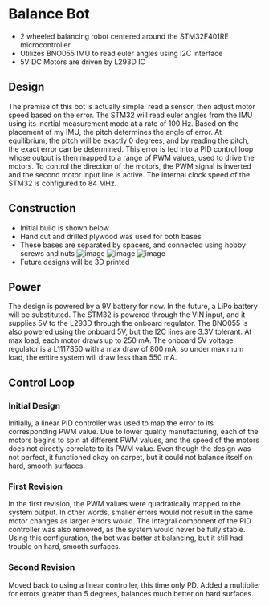 # Balance Bot #
- 2 wheeled balancing robot centered around the STM32F401RE microcontroller
- Utilizes BNO055 IMU to read euler angles using I2C interface
- 5V DC Motors are driven by L293D IC

## Design ##
The premise of this bot is actually simple: read a sensor, then adjust motor speed based on the error. The STM32 will read euler angles from the IMU using its inertial measurement mode at a rate of 100 Hz.
Based on the placement of my IMU, the pitch determines the angle of error. At equilibrium, the pitch will be exactly 0 degrees, and by reading the pitch, the exact error can be determined. This error is fed into a PID control loop
whose output is then mapped to a range of PWM values, used to drive the motors. To control the direction of the motors, the PWM signal is inverted and the second motor input line is active. The internal clock speed
of the STM32 is configured to 84 MHz.

## Construction ##
- Initial build is shown below
- Hand cut and drilled plywood was used for both bases
- These bases are separated by spacers, and connected using hobby screws and nuts
![image](https://github.com/user-attachments/assets/075075a5-caa8-4c1e-b2ab-431e65b59f97)
![image](https://github.com/user-attachments/assets/7bc06242-e929-4888-a3ab-802111ed4c80)
![image](https://github.com/user-attachments/assets/86369cb9-baa2-450e-8b83-71f13cdc9d10)
- Future designs will be 3D printed

## Power ##
The design is powered by a 9V battery for now. In the future, a LiPo battery will be substituted. The STM32 is powered through the VIN input, and it supplies 5V to the L293D through the onboard regulator. 
The BNO055 is also powered using the onboard 5V, but the I2C lines are 3.3V tolerant. At max load, each motor draws up to 250 mA. The onboard 5V voltage regulator is a L1117S50 with a max draw of 800 mA, 
so under maximum load, the entire system will draw less than 550 mA.

## Control Loop ##
### Initial Design ###
Initially, a linear PID controller was used to map the error to its corresponding PWM value. Due to lower quality manufacturing, each of the motors begins to spin at different PWM values, and the speed of the motors does not directly
correlate to its PWM value. Even though the design was not perfect, it functioned okay on carpet, but it could not balance itself on hard, smooth surfaces.
### First Revision ###
In the first revision, the PWM values were quadratically mapped to the system output. In other words, smaller errors would not result in the same motor changes as larger errors would. The Integral component of the PID 
controller was also removed, as the system would never be fully stable. Using this configuration, the bot was better at balancing, but it still had trouble on hard, smooth surfaces.
### Second Revision ###
Moved back to using a linear controller, this time only PD. Added a multiplier for errors greater than 5 degrees, balances much better on hard surfaces. 
